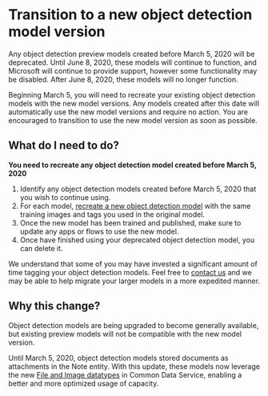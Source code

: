 # Transition to a new object detection model version

Any object detection preview models created before March 5, 2020 will be deprecated. Until June 8, 2020, these models will continue to function, and Microsoft will continue to provide support, however some functionality may be disabled. After June 8, 2020, these models will no longer function.

Beginning March 5, you will need to recreate your existing object detection models with the new model versions. Any models created after this date will automatically use the new model versions and require no action. You are encouraged to transition to use the new model version as soon as possible.

## What do I need to do?

**You need to recreate any object detection model created before March 5, 2020**

1.	Identify any object detection models created before March 5, 2020 that you wish to continue using.
2.	For each model, [recreate a new object detection model](https://docs.microsoft.com/ai-builder/get-started-with-object-detection) with the same training images and tags you used in the original model.
3.	Once the new model has been trained and published, make sure to update any apps or flows to use the new model. 
4.	Once have finished using your deprecated object detection model, you can delete it.

We understand that some of you may have invested a significant amount of time tagging your object detection models. Feel free to [contact us](mailto:aihelpen@microsoft.com) and we may be able to help migrate your larger models in a more expedited manner.

## Why this change?

Object detection models are being upgraded to become generally available, but existing preview models will not be compatible with the new model version.

Until March 5, 2020, object detection models stored documents as attachments in the Note entity. With this update, these models now leverage the new [File and Image datatypes](https://powerapps.microsoft.com/blog/introducing-improvements-to-data-storage-in-common-data-services/) in Common Data Service, enabling a better and more optimized usage of capacity.
